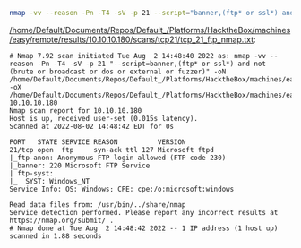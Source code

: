 ```bash
nmap -vv --reason -Pn -T4 -sV -p 21 --script="banner,(ftp* or ssl*) and not (brute or broadcast or dos or external or fuzzer)" -oN "/home/Default/Documents/Repos/Default_/Platforms/HacktheBox/machines/easy/remote/results/10.10.10.180/scans/tcp21/tcp_21_ftp_nmap.txt" -oX "/home/Default/Documents/Repos/Default_/Platforms/HacktheBox/machines/easy/remote/results/10.10.10.180/scans/tcp21/xml/tcp_21_ftp_nmap.xml" 10.10.10.180
```

[/home/Default/Documents/Repos/Default_/Platforms/HacktheBox/machines/easy/remote/results/10.10.10.180/scans/tcp21/tcp_21_ftp_nmap.txt](file:///home/Default/Documents/Repos/Default_/Platforms/HacktheBox/machines/easy/remote/results/10.10.10.180/scans/tcp21/tcp_21_ftp_nmap.txt):

```
# Nmap 7.92 scan initiated Tue Aug  2 14:48:40 2022 as: nmap -vv --reason -Pn -T4 -sV -p 21 "--script=banner,(ftp* or ssl*) and not (brute or broadcast or dos or external or fuzzer)" -oN /home/Default/Documents/Repos/Default_/Platforms/HacktheBox/machines/easy/remote/results/10.10.10.180/scans/tcp21/tcp_21_ftp_nmap.txt -oX /home/Default/Documents/Repos/Default_/Platforms/HacktheBox/machines/easy/remote/results/10.10.10.180/scans/tcp21/xml/tcp_21_ftp_nmap.xml 10.10.10.180
Nmap scan report for 10.10.10.180
Host is up, received user-set (0.015s latency).
Scanned at 2022-08-02 14:48:42 EDT for 0s

PORT   STATE SERVICE REASON          VERSION
21/tcp open  ftp     syn-ack ttl 127 Microsoft ftpd
|_ftp-anon: Anonymous FTP login allowed (FTP code 230)
|_banner: 220 Microsoft FTP Service
| ftp-syst: 
|_  SYST: Windows_NT
Service Info: OS: Windows; CPE: cpe:/o:microsoft:windows

Read data files from: /usr/bin/../share/nmap
Service detection performed. Please report any incorrect results at https://nmap.org/submit/ .
# Nmap done at Tue Aug  2 14:48:42 2022 -- 1 IP address (1 host up) scanned in 1.88 seconds

```
